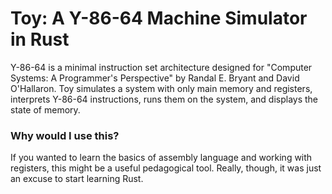 # Toy: A Y-86-64 Machine Simulator in Rust

Y-86-64 is a minimal instruction set architecture designed for "Computer Systems: A Programmer's Perspective" by Randal E. 
Bryant and David O'Hallaron. Toy simulates a system with only main memory and registers, interprets Y-86-64 instructions, 
runs them on the system, and displays the state of memory.

 ### Why would I use this? 
 
 If you wanted to learn the basics of assembly language and working with registers, this might be a useful
 pedagogical tool. Really, though, it was just an excuse to start learning Rust. 
